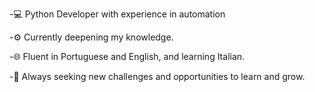 -💻 Python Developer with experience in automation

-⚙️ Currently deepening my knowledge.

-🌐 Fluent in Portuguese and English, and learning Italian.

-🚀 Always seeking new challenges and opportunities to learn and grow.

<!---
Fallzola/Fallzola is a ✨ special ✨ repository because its `README.md` (this file) appears on your GitHub profile.
You can click the Preview link to take a look at your changes.
--->

